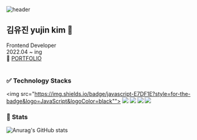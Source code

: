 ![header](https://capsule-render.vercel.app/api?type=wave&color=auto&height=300&section=header&text=YUJIN%20KIM&fontSize=90)
<br/>
## 김유진 yujin kim 👋
Frontend Developer<br/>
2022.04 ~ ing<br/>
👀  <a href="http://yujinkim11.github.io/portfolio">PORTFOLIO</a> 
<br/>
<br/>

### ✅ Technology Stacks
<img src="https://img.shields.io/badge/javascript-E7DF1E?style=for-the-badge&logo=JavaScript&logoColor=black""> <img src="https://img.shields.io/badge/Node.js-339933?style=for-the-badge&logo=Node.js&logoColor=white"> <img src="https://img.shields.io/badge/React-61DAFB?style=for-the-badge&logo=React&logoColor=black"> <img src="https://img.shields.io/badge/HTML-E34F26?style=for-the-badge&logo=HTML5&logoColor=white"> <img src="https://img.shields.io/badge/React-1572B6?style=for-the-badge&logo=CSS3&logoColor=white">



### 📝 Stats
![Anurag's GitHub stats](https://github-readme-stats.vercel.app/api?username=yujinkim11&show_icons=true&theme=vue)





<!--
**yujinkim11/yujinkim11** is a ✨ _special_ ✨ repository because its `README.md` (this file) appears on your GitHub profile.

Here are some ideas to get you started:

- 🔭 I’m currently working on ...
- 🌱 I’m currently learning ...
- 👯 I’m looking to collaborate on ...
- 🤔 I’m looking for help with ...
- 💬 Ask me about ...
- 📫 How to reach me: ...
- 😄 Pronouns: ...
- ⚡ Fun fact: ...
-->
